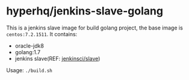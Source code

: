 hyperhq/jenkins-slave-golang
============================

This is a jenkins slave image for build golang project, the base image is `centos:7.2.1511`.
It contains:
- oracle-jdk8
- golang:1.7
- jenkins slave(REF: [jenkinsci/slave](https://hub.docker.com/r/jenkinsci/slave/))

Usage: `./build.sh`
